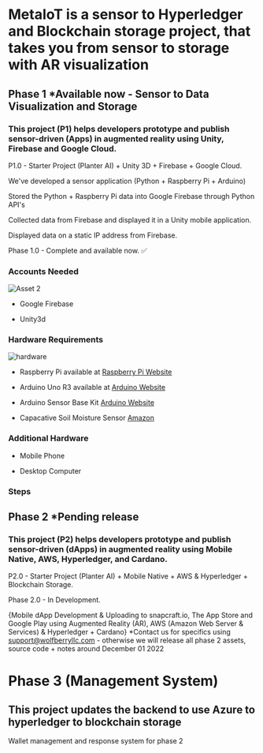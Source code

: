 # MetaIoT is a sensor to Hyperledger and Blockchain storage project, that takes you from sensor to storage with AR visualization

## Phase 1 *Available now - Sensor to Data Visualization and Storage



### This project (P1) helps developers prototype and publish sensor-driven (Apps) in augmented reality using Unity, Firebase and Google Cloud. 


P1.0 - Starter Project (Planter AI) + Unity 3D + Firebase + Google Cloud.

We've developed a sensor application (Python + Raspberry Pi + Arduino)

Stored the Python + Raspberry Pi data into Google Firebase through Python API's

Collected data from Firebase and displayed it in a Unity mobile application.

Displayed data on a static IP address from Firebase.

Phase 1.0 - Complete and available now. ✅
### Accounts Needed 

![Asset 2](https://user-images.githubusercontent.com/21232416/196292350-6d3745db-c8a0-42b1-b3bd-c1f502291eb6.png)

- Google Firebase 

- Unity3d

### Hardware Requirements

![hardware](https://user-images.githubusercontent.com/21232416/196290613-d972f95e-6fc7-480c-8674-708c131075f8.png)

- Raspberry Pi available at [Raspberry Pi Website](https://www.raspberrypi.com/products/raspberry-pi-4-model-b/)

- Arduino Uno R3 available at [Arduino Website ](https://store-usa.arduino.cc/products/arduino-uno-rev3)

- Arduino Sensor Base Kit [Arduino Website ](https://store-usa.arduino.cc/products/arduino-sensor-kit-base)

- Capacative Soil Moisture Sensor [Amazon](https://www.amazon.com/s?k=capacitive+soil+moisture+sensor&crid=3ACLNL2QLYBRL&sprefix=capacative+soil+m%2Caps%2C134&ref=nb_sb_ss_deep-retrain-50-ops-acceptance_1_17)

### Additional Hardware

- Mobile Phone

- Desktop Computer

### Steps
    
## Phase 2 *Pending release
### This project (P2) helps developers prototype and publish sensor-driven (dApps) in augmented reality using Mobile Native, AWS, Hyperledger, and Cardano. 

P2.0 - Starter Project (Planter AI) + Mobile Native + AWS & Hyperledger + Blockchain Storage.

Phase 2.0  - In Development.

{Mobile dApp Development & Uploading to snapcraft.io, The App Store and Google Play using Augmented Reality (AR), AWS (Amazon Web Server & Services) & Hyperledger + Cardano} *Contact us for specifics using support@wolfberryllc.com - otherwise we will release all phase 2 assets, source code + notes around December 01 2022



# Phase 3 (Management System)
## This project updates the backend to use Azure to hyperledger to blockchain storage 
Wallet management and response system for phase 2
